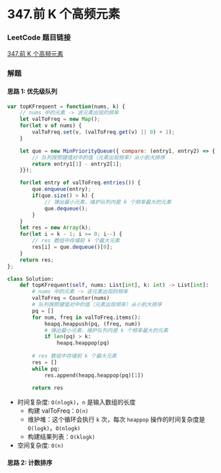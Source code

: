 # 347.前 K 个高频元素

### LeetCode 题目链接

[347.前 K 个高频元素](https://leetcode.cn/problems/top-k-frequent-elements/)

### 解题

#### 思路 1: 优先级队列

```js
var topKFrequent = function(nums, k) {
    // nums 中的元素 -> 该元素出现的频率
    let valToFreq = new Map();
    for(let v of nums) {
        valToFreq.set(v, (valToFreq.get(v) || 0) + 1);
    }

    let que = new MinPriorityQueue({ compare: (entry1, entry2) => {
        // 队列按照键值对中的值（元素出现频率）从小到大排序
        return entry1[1] - entry2[1];
    }});

    for(let entry of valToFreq.entries()) {
        que.enqueue(entry);
        if(que.size() > k) {
            // 弹出最小元素，维护队列内是 k 个频率最大的元素
            que.dequeue();
        }
    }
    let res = new Array(k);
    for(let i = k - 1; i >= 0; i--) {
        // res 数组中存储前 k 个最大元素
        res[i] = que.dequeue()[0];
    }
    return res;
};
```
```python
class Solution:
    def topKFrequent(self, nums: List[int], k: int) -> List[int]:
        # nums 中的元素 -> 该元素出现的频率
        valToFreq = Counter(nums)
        # 队列按照键值对中的值（元素出现频率）从小到大排序
        pq = []
        for num, freq in valToFreq.items():
            heapq.heappush(pq, (freq, num))
            # 弹出最小元素，维护队列内是 k 个频率最大的元素
            if len(pq) > k:
                heapq.heappop(pq)
        
        # res 数组中存储前 k 个最大元素
        res = []
        while pq:
            res.append(heapq.heappop(pq)[1])
        
        return res
```
- 时间复杂度: `O(nlogk)`，`n` 是输入数组的长度
  - 构建 valToFreq：`O(n)`
  - 维护堆：这个循环会执行 `k` 次，每次 `heappop` 操作的时间复杂度是 `O(logk)`，`O(nlogk)`
  - 构建结果列表：`O(klogk)`
- 空间复杂度: `O(n)`

#### 思路 2: 计数排序

